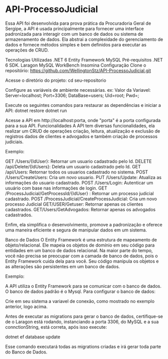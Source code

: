 # API-ProcessoJudicial
Essa API foi desenvolvida para prova prática da Procuradoria Geral de Sergipe, a API é usada principalmente para fornecer uma interface padronizada para interagir com um banco de dados ou sistema de armazenamento de dados. Ela abstrai a complexidade do gerenciamento de dados e fornece métodos simples e bem definidos para executar as operações de CRUD.

Tecnologias Utilizadas
.NET 6
Entity Framework
MySQL
Pré-requisitos
.NET 6 SDK.
Laragon
MySQL WorkBench
Insomina
Configuração
Clone o repositório:
https://github.com/WellingtonStz/API-ProcessoJudicial.git

Acesse o diretório do projeto:
cd seu-repositorio

Configure as variáveis de ambiente necessárias.
ex: Valor da Variavel: Server=localhost; Port=3306; DataBase=users; Uid=root; Pwd=;

Execute os seguintes comandos para restaurar as dependências e iniciar a API:
dotnet restore dotnet run

Acesse a API em http://localhost:porta, onde "porta" é a porta configurada para a sua API.
Funcionalidades
A API tem diversas funcionalidades, ela realizar um CRUD de operações criação, leitura, atualização e exclusão de registros dados de clientes e advogados e também criação de processos judiciais.

Exemplo:

GET /Users/{IdUser}: Retornar um usuario cadastrado pelo Id.
DELETE /api/Delete/{IdUsers}: Deleta um usuario cadastrado pelo Id.
GET /api/Users: Retornar todos os usuarios cadastrado no sistema.
POST /Users/CreateUsers: Cria um novo usuario.
PUT /Users/Update: Atualiza as informações do usuario cadastrado.
POST /Users/Login: Autenticar um usuário com base nas informações de login.
GET /ProcessJudicial/GetProcessId/{IdUser} : Retornar um processo judicial cadastrado.
POST /ProcessJudicial/CreateProcessJudicial: Cria um novo processo Judicial
GET/USER/Getuser: Retornar apenas os clientes cadastrados.
GET/Users/GetAdvogados: Retornar apenas os advogados cadastrados.

Enfim, ela simplifica o desenvolvimento, promove a padronização e oferece uma maneira eficiente e segura de manipular dados em um sistema.

Banco de Dados
O Entity Framework é uma estrutura de mapeamento de objeto/relacional. Ele mapeia os objetos de domínio em seu código para entidades em um banco de dados relacional. Na maior parte do tempo, você não precisa se preocupar com a camada de banco de dados, pois o Entity Framework cuida dela para você. Seu código manipula os objetos e as alterações são persistentes em um banco de dados.

Exemplo:

A API utiliza o Entity Framework para se comunicar com o banco de dados. O banco de dados padrão é o Mysql. Para configurar o banco de dados:

Crie em seu sistema a variavel de conexão, como mostrado no exemplo anterior, logo acima.

Antes de executar as migrations para gerar o banco de dados, certifique-se de o Laragon está rodando, instanciando a porta 3306, do MySQL e a sua connctionString, está correta, após isso execute:

dotnet ef database update

Esse comando executará todas as migrations criadas e irá gerar toda parte do Banco de Dados.
